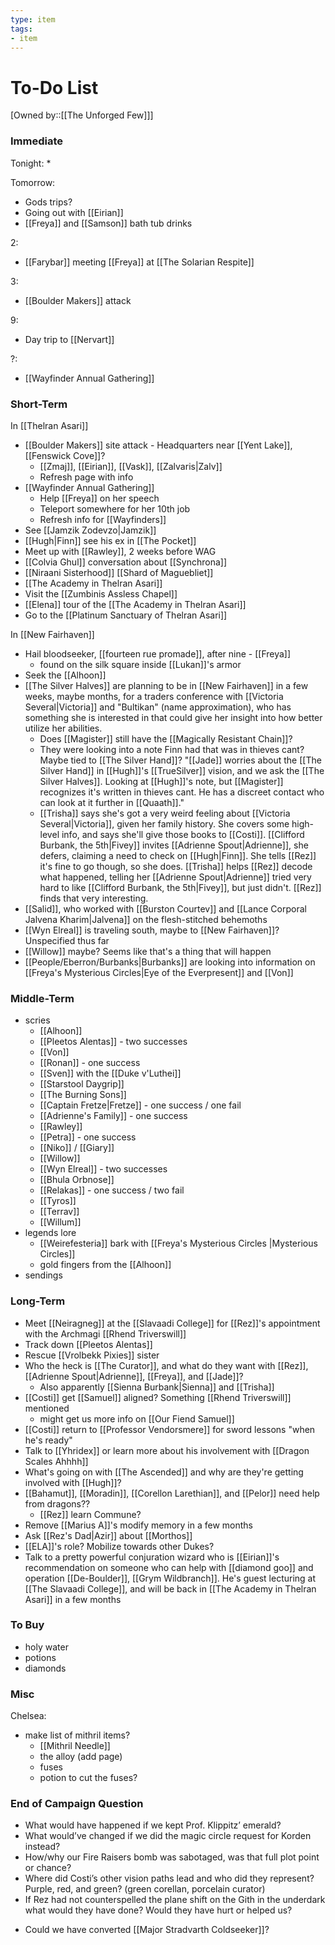 ```yaml
---
type: item
tags:
- item
---
```

# To-Do List
[Owned by::[[The Unforged Few]]]

### Immediate

Tonight:
* 

Tomorrow:
* Gods trips? 
* Going out with [[Eirian]] 
* [[Freya]] and [[Samson]] bath tub drinks

2:
* [[Farybar]] meeting [[Freya]] at [[The Solarian Respite]]

3:
* [[Boulder Makers]] attack

9:
* Day trip to [[Nervart]] 

?:
* [[Wayfinder Annual Gathering]]

### Short-Term
In [[Thelran Asari]]
 * [[Boulder Makers]] site attack - Headquarters near [[Yent Lake]], [[Fenswick Cove]]?
	 * [[Zmaj]], [[Eirian]], [[Vask]], [[Zalvaris|Zalv]]
	 * Refresh page with info
 * [[Wayfinder Annual Gathering]]
	 * Help [[Freya]] on her speech
	 * Teleport somewhere for her 10th job
	 * Refresh info for [[Wayfinders]] 
 * See [[Jamzik Zodevzo|Jamzik]]
 * [[Hugh|Finn]] see his ex in [[The Pocket]]
 * Meet up with [[Rawley]], 2 weeks before WAG
 * [[Colvia Ghul]] conversation about [[Synchrona]]
 * [[Niraani Sisterhood]] [[Shard of Maguebliet]] 
 * [[The Academy in Thelran Asari]] 
 * Visit the [[Zumbinis Assless Chapel]] 
 * [[Elena]] tour of the [[The Academy in Thelran Asari]] 
 * Go to the [[Platinum Sanctuary of Thelran Asari]]

In [[New Fairhaven]]
* Hail bloodseeker, [[fourteen rue promade]], after nine - [[Freya]]
	* found on the silk square inside [[Lukan]]'s armor
* Seek the [[Alhoon]] 
* [[The Silver Halves]] are planning to be in [[New Fairhaven]] in a few weeks, maybe months, for a traders conference with [[Victoria Several|Victoria]] and "Bultikan" (name approximation), who has something she is interested in that could give her insight into how better utilize her abilities.
	* Does [[Magister]] still have the [[Magically Resistant Chain]]? 
	* They were looking into a note Finn had that was in thieves cant? Maybe tied to [[The Silver Hand]]? "[[Jade]] worries about the [[The Silver Hand]] in [[Hugh]]'s [[TrueSilver]] vision, and we ask the [[The Silver Halves]]. Looking at [[Hugh]]'s note, but [[Magister]] recognizes it's written in thieves cant. He has a discreet contact who can look at it further in [[Quaath]]."
	* [[Trisha]] says she's got a very weird feeling about [[Victoria Several|Victoria]], given her family history. She covers some high-level info, and says she'll give those books to [[Costi]]. [[Clifford Burbank, the 5th|Fivey]] invites [[Adrienne Spout|Adrienne]], she defers, claiming a need to check on [[Hugh|Finn]]. She tells [[Rez]] it's fine to go though, so she does. [[Trisha]] helps [[Rez]] decode what happened, telling her [[Adrienne Spout|Adrienne]] tried very hard to like [[Clifford Burbank, the 5th|Fivey]], but just didn't. [[Rez]] finds that very interesting. 
* [[Salid]], who worked with [[Burston Courtev]] and [[Lance Corporal Jalvena Kharim|Jalvena]] on the flesh-stitched behemoths
* [[Wyn Elreal]] is traveling south, maybe to [[New Fairhaven]]? Unspecified thus far
* [[Willow]] maybe? Seems like that's a thing that will happen
* [[People/Eberron/Burbanks|Burbanks]] are looking into information on [[Freya's Mysterious Circles|Eye of the Everpresent]] and [[Von]]

### Middle-Term
* scries
	* [[Alhoon]]
	* [[Pleetos Alentas]] - two successes
	* [[Von]]
	* [[Ronan]] - one success
	* [[Sven]] with the [[Duke v'Luthei]]
	* [[Starstool Daygrip]]
	* [[The Burning Sons]] 
	* [[Captain Fretze|Fretze]] - one success / one fail
	* [[Adrienne's Family]] - one success
	* [[Rawley]] 
	* [[Petra]] - one success
	* [[Niko]] / [[Giary]]
	* [[Willow]] 
	* [[Wyn Elreal]] - two successes
	* [[Bhula Orbnose]]
	* [[Relakas]] -  one success / two fail
	* [[Tyros]]
	* [[Terrav]]
	* [[Willum]]
* legends lore
	* [[Weirefesteria]] bark with [[Freya's Mysterious Circles |Mysterious Circles]]
	* gold fingers from the [[Alhoon]]
* sendings

### Long-Term
* Meet [[Neiragneg]] at the [[Slavaadi College]] for [[Rez]]'s appointment with the Archmagi [[Rhend Triverswill]]
* Track down [[Pleetos Alentas]]
* Rescue [[Vrolbekk Pixies]] sister
* Who the heck is [[The Curator]], and what do they want with [[Rez]], [[Adrienne Spout|Adrienne]], [[Freya]], and [[Jade]]? 
	* Also apparently [[Sienna Burbank|Sienna]] and [[Trisha]]
* [[Costi]] get [[Samuel]] aligned? Something [[Rhend Triverswill]] mentioned
	* might get us more info on [[Our Fiend Samuel]]
*  [[Costi]] return to [[Professor Vendorsmere]] for sword lessons "when he's ready"
* Talk to [[Yhridex]] or learn more about his involvement with [[Dragon Scales Ahhhh]]
* What's going on with [[The Ascended]] and why are they're getting involved with [[Hugh]]?
*  [[Bahamut]], [[Moradin]], [[Corellon Larethian]], and [[Pelor]] need help from dragons??
	* [[Rez]] learn Commune?
*  Remove [[Marius A]]'s modify memory in a few months
* Ask [[Rez's Dad|Azir]] about [[Morthos]]
* [[ELA]]'s role? Mobilize towards other Dukes?
* Talk to a pretty powerful conjuration wizard who is [[Eirian]]'s recommendation on someone who can help with [[diamond goo]] and operation [[De-Boulder]], [[Grym Wildbranch]]. He's guest lecturing at [[The Slavaadi College]], and will be back in [[The Academy in Thelran Asari]] in a few months

### To Buy
* holy water
* potions
* diamonds

### Misc

Chelsea:
* make list of mithril items? 
	* [[Mithril Needle]]
	* the alloy (add page)
	* fuses
	* potion to cut the fuses?

### End of Campaign Question
- What would have happened if we kept Prof. Klippitz’ emerald?
- What would’ve changed if we did the magic circle request for Korden instead? 
- How/why our Fire Raisers bomb was sabotaged, was that full plot point or chance?
- Where did Costi’s other vision paths lead and who did they represent? Purple, red, and green? (green corellan, porcelain curator)
- If Rez had not counterspelled the plane shift on the Gith in the underdark what would they have done? Would they have hurt or helped us?
* Could we have converted [[Major Stradvarth Coldseeker]]?